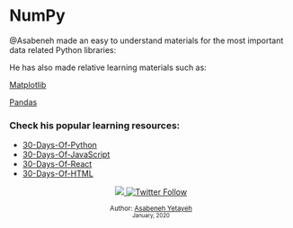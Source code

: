 # NumPy
@Asabeneh made an easy to understand materials for the most important data related Python libraries:

He has also made relative learning materials such as:

[Matplotlib](github.com/Asabeneh/matplotlib/blob/master/Visualizations.ipynb)

[Pandas](https://github.com/Asabeneh/Pandas/blob/main/pandas.ipynb)

### Check his popular learning resources:
<ul>
  <li><a href="https://github.com/Asabeneh/30-Days-Of-Python">30-Days-Of-Python</a></li>
  <li><a href="https://github.com/Asabeneh/30-Days-Of-JavaScript">30-Days-Of-JavaScript</a></li>
  <li><a href="https://github.com/Asabeneh/30-Days-Of-React">30-Days-Of-React</a></li>
  <li><a href="https://github.com/Asabeneh/30-Days-Of-HTML">30-Days-Of-HTML</a></li>
   
</ul>

<div align="center">
  <a class="header-badge" target="_blank" href="https://www.linkedin.com/in/asabeneh/">
  <img src="https://img.shields.io/badge/style--5eba00.svg?label=LinkedIn&logo=linkedin&style=social">
  </a>
  <a class="header-badge" target="_blank" href="https://twitter.com/Asabeneh">
  <img alt="Twitter Follow" src="https://img.shields.io/twitter/follow/asabeneh?style=social">
  </a>

<sub>Author:
<a href="https://www.linkedin.com/in/asabeneh/" target="_blank">Asabeneh Yetayeh</a><br>
<small> January, 2020</small>
</sub>
</div>

